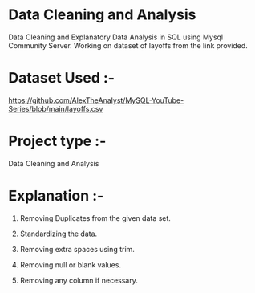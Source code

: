 # Data Cleaning and Analysis
Data Cleaning and Explanatory Data Analysis in SQL using Mysql Community Server. Working on dataset of layoffs from the link provided. 

#

# Dataset Used :-
https://github.com/AlexTheAnalyst/MySQL-YouTube-Series/blob/main/layoffs.csv

# Project type :-
Data Cleaning and Analysis

# Explanation :-

1. Removing Duplicates from the given data set.

2. Standardizing the data.

3. Removing extra spaces using trim.

4. Removing null or blank values.

5. Removing any column if necessary.
